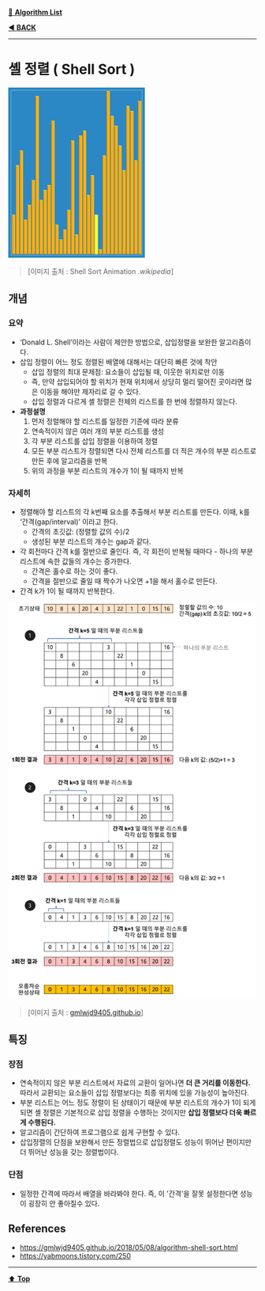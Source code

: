 [:file_folder: **Algorithm List**](https://github.com/dlalstj0213/Study.Algorithm_Java)

[:arrow_backward: **BACK**](../)

---

# 셸 정렬 ( Shell Sort )

![선택정렬](../../../../imgs/shell_sort_animation.gif)

> [이미지 출처 : Shell Sort Animation *.wikipedia*]

## 개념
### 요약

- ‘Donald L. Shell’이라는 사람이 제안한 방법으로, 삽입정렬을 보완한 알고리즘이다.
- 삽입 정렬이 어느 정도 정렬된 배열에 대해서는 대단히 빠른 것에 착안
  - 삽입 정렬의 최대 문제점: 요소들이 삽입될 때, 이웃한 위치로만 이동
  - 즉, 만약 삽입되어야 할 위치가 현재 위치에서 상당히 멀리 떨어진 곳이라면 많은 이동을 해야만 제자리로 갈 수 있다.
  - 삽입 정렬과 다르게 셸 정렬은 전체의 리스트를 한 번에 정렬하지 않는다.
- **과정설명**
  1. 먼저 정렬해야 할 리스트를 일정한 기준에 따라 분류
  2. 연속적이지 않은 여러 개의 부분 리스트를 생성
  3. 각 부분 리스트를 삽입 정렬을 이용하여 정렬
  4. 모든 부분 리스트가 정렬되면 다시 전체 리스트를 더 적은 개수의 부분 리스트로 만든 후에 알고리즘을 반복
  5. 위의 과정을 부분 리스트의 개수가 1이 될 때까지 반복

### 자세히

- 정렬해야 할 리스트의 각 k번째 요소를 추출해서 부분 리스트를 만든다. 이때, k를 ‘간격(gap/interval)’ 이라고 한다.
  - 간격의 초깃값: (정렬할 값의 수)/2
  - 생성된 부분 리스트의 개수는 gap과 같다.
- 각 회전마다 간격 k를 절반으로 줄인다. 즉, 각 회전이 반복될 때마다 - 하나의 부분 리스트에 속한 값들의 개수는 증가한다.
  - 간격은 홀수로 하는 것이 좋다.
  - 간격을 절반으로 줄일 때 짝수가 나오면 +1을 해서 홀수로 만든다.
- 간격 k가 1이 될 때까지 반복한다.

![선택정렬이미지](../../../../imgs/shell_sort.png)

> [이미지 출처 : [gmlwjd9405.github.io](https://gmlwjd9405.github.io/2018/05/08/algorithm-shell-sort.html)]

## 특징

### 장점
- 연속적이지 않은 부분 리스트에서 자료의 교환이 일어나면 **더 큰 거리를 이동한다.** 따라서 교환되는 요소들이 삽입 정렬보다는 최종 위치에 있을 가능성이 높아진다.
- 부분 리스트는 어느 정도 정렬이 된 상태이기 때문에 부분 리스트의 개수가 1이 되게 되면 셸 정렬은 기본적으로 삽입 정렬을 수행하는 것이지만 **삽입 정렬보다 더욱 빠르게 수행된다.**
- 알고리즘이 간단하여 프로그램으로 쉽게 구현할 수 있다.
- 삽입정렬의 단점을 보완해서 만든 정렬법으로 삽입정렬도 성능이 뛰어난 편이지만 더 뛰어난 성능을 갖는 정렬법이다.

### 단점
- 일정한 간격에 따라서 배열을 바라봐야 한다. 즉, 이 '간격'을 잘못 설정한다면 성능이 굉장히 안 좋아질수 있다.

## References
- https://gmlwjd9405.github.io/2018/05/08/algorithm-shell-sort.html
- https://yabmoons.tistory.com/250

---

[:arrow_up: **Top**](#)